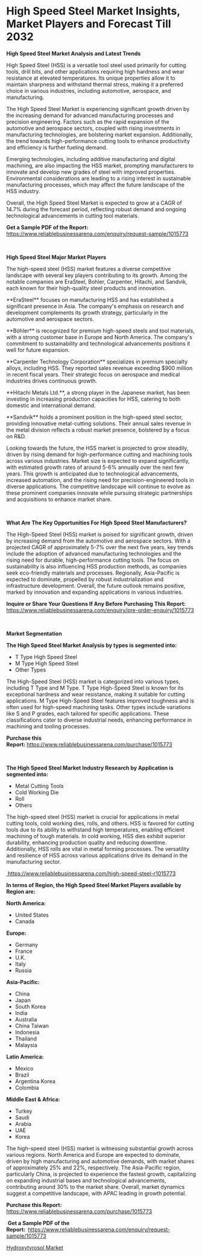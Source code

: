 <p><h1>High Speed Steel Market Insights, Market Players and Forecast Till 2032</h1></p><p><strong>High Speed Steel Market Analysis and Latest Trends</strong></p>
<p><p>High Speed Steel (HSS) is a versatile tool steel used primarily for cutting tools, drill bits, and other applications requiring high hardness and wear resistance at elevated temperatures. Its unique properties allow it to maintain sharpness and withstand thermal stress, making it a preferred choice in various industries, including automotive, aerospace, and manufacturing.</p><p>The High Speed Steel Market is experiencing significant growth driven by the increasing demand for advanced manufacturing processes and precision engineering. Factors such as the rapid expansion of the automotive and aerospace sectors, coupled with rising investments in manufacturing technologies, are bolstering market expansion. Additionally, the trend towards high-performance cutting tools to enhance productivity and efficiency is further fueling demand.</p><p>Emerging technologies, including additive manufacturing and digital machining, are also impacting the HSS market, prompting manufacturers to innovate and develop new grades of steel with improved properties. Environmental considerations are leading to a rising interest in sustainable manufacturing processes, which may affect the future landscape of the HSS industry.</p><p>Overall, the High Speed Steel Market is expected to grow at a CAGR of 14.7% during the forecast period, reflecting robust demand and ongoing technological advancements in cutting tool materials.</p></p>
<p><strong>Get a Sample PDF of the Report:&nbsp;</strong> <a href="https://www.reliablebusinessarena.com/enquiry/request-sample/1015773?utm_campaign=1871&utm_medium=2&utm_source=Github&utm_content=ia&utm_term=02042025&utm_id=high-speed-steel">https://www.reliablebusinessarena.com/enquiry/request-sample/1015773</a></p>
<p>&nbsp;</p>
<p><strong>High Speed Steel Major Market Players</strong></p>
<p><p>The high-speed steel (HSS) market features a diverse competitive landscape with several key players contributing to its growth. Among the notable companies are EraSteel, Bohler, Carpenter, Hitachi, and Sandvik, each known for their high-quality steel products and innovation.</p><p>**EraSteel** focuses on manufacturing HSS and has established a significant presence in Asia. The company's emphasis on research and development complements its growth strategy, particularly in the automotive and aerospace sectors.</p><p>**Böhler** is recognized for premium high-speed steels and tool materials, with a strong customer base in Europe and North America. The company's commitment to sustainability and technological advancements positions it well for future expansion.</p><p>**Carpenter Technology Corporation** specializes in premium specialty alloys, including HSS. They reported sales revenue exceeding $900 million in recent fiscal years. Their strategic focus on aerospace and medical industries drives continuous growth.</p><p>**Hitachi Metals Ltd.**, a strong player in the Japanese market, has been investing in increasing production capacities for HSS, catering to both domestic and international demand. </p><p>**Sandvik** holds a prominent position in the high-speed steel sector, providing innovative metal-cutting solutions. Their annual sales revenue in the metal division reflects a robust market presence, bolstered by a focus on R&D.</p><p>Looking towards the future, the HSS market is projected to grow steadily, driven by rising demand for high-performance cutting and machining tools across various industries. Market size is expected to expand significantly, with estimated growth rates of around 5-6% annually over the next few years. This growth is anticipated due to technological advancements, increased automation, and the rising need for precision-engineered tools in diverse applications. The competitive landscape will continue to evolve as these prominent companies innovate while pursuing strategic partnerships and acquisitions to enhance market share.</p></p>
<p>&nbsp;</p>
<p><strong>What Are The Key Opportunities For High Speed Steel Manufacturers?</strong></p>
<p><p>The High-Speed Steel (HSS) market is poised for significant growth, driven by increasing demand from the automotive and aerospace sectors. With a projected CAGR of approximately 5-7% over the next five years, key trends include the adoption of advanced manufacturing technologies and the rising need for durable, high-performance cutting tools. The focus on sustainability is also influencing HSS production methods, as companies seek eco-friendly materials and processes. Regionally, Asia-Pacific is expected to dominate, propelled by robust industrialization and infrastructure development. Overall, the future outlook remains positive, marked by innovation and expanding applications in various industries.</p></p>
<p><strong>Inquire or Share Your Questions If Any Before Purchasing This Report:</strong> <a href="https://www.reliablebusinessarena.com/enquiry/pre-order-enquiry/1015773?utm_campaign=1871&utm_medium=2&utm_source=Github&utm_content=ia&utm_term=02042025&utm_id=high-speed-steel">https://www.reliablebusinessarena.com/enquiry/pre-order-enquiry/1015773</a></p>
<p>&nbsp;</p>
<p><strong>Market Segmentation</strong></p>
<p><strong>The High Speed Steel Market Analysis by types is segmented into:</strong></p>
<p><ul><li>T Type High Speed Steel</li><li>M Type High Speed Steel</li><li>Other Types</li></ul></p>
<p><p>The High-Speed Steel (HSS) market is categorized into various types, including T Type and M Type. T Type High-Speed Steel is known for its exceptional hardness and wear resistance, making it suitable for cutting applications. M Type High-Speed Steel features improved toughness and is often used for high-speed machining tasks. Other types include variations like S and P grades, each tailored for specific applications. These classifications cater to diverse industrial needs, enhancing performance in machining and tooling processes.</p></p>
<p><strong>Purchase this Report:&nbsp;</strong><a href="https://www.reliablebusinessarena.com/purchase/1015773?utm_campaign=1871&utm_medium=2&utm_source=Github&utm_content=ia&utm_term=02042025&utm_id=high-speed-steel">https://www.reliablebusinessarena.com/purchase/1015773</a></p>
<p>&nbsp;</p>
<p><strong>The High Speed Steel Market Industry Research by Application is segmented into:</strong></p>
<p><ul><li>Metal Cutting Tools</li><li>Cold Working Die</li><li>Roll</li><li>Others</li></ul></p>
<p><p>The high-speed steel (HSS) market is crucial for applications in metal cutting tools, cold working dies, rolls, and others. HSS is favored for cutting tools due to its ability to withstand high temperatures, enabling efficient machining of tough materials. In cold working, HSS dies exhibit superior durability, enhancing production quality and reducing downtime. Additionally, HSS rolls are vital in metal forming processes. The versatility and resilience of HSS across various applications drive its demand in the manufacturing sector.</p></p>
<p><a href="https://www.reliablebusinessarena.com/high-speed-steel-r1015773?utm_campaign=1871&utm_medium=2&utm_source=Github&utm_content=ia&utm_term=02042025&utm_id=high-speed-steel">&nbsp;https://www.reliablebusinessarena.com/high-speed-steel-r1015773</a></p>
<p><strong>In terms of Region, the High Speed Steel Market Players available by Region are:</strong></p>
<p>
    <p> <strong> North America: </strong>
        <ul>
            <li>United States</li>
            <li>Canada</li>
        </ul>
        </p> 
    <p> <strong> Europe: </strong>
        <ul>
            <li>Germany</li>
            <li>France</li>
            <li>U.K.</li>
            <li>Italy</li>
            <li>Russia</li>
        </ul>
        </p> 
    <p> <strong> Asia-Pacific: </strong>
        <ul>
            <li>China</li>
            <li>Japan</li>
            <li>South Korea</li>
            <li>India</li>
            <li>Australia</li>
            <li>China Taiwan</li>
            <li>Indonesia</li>
            <li>Thailand</li>
            <li>Malaysia</li>
        </ul>
        </p> 
    <p> <strong> Latin America: </strong>
        <ul>
            <li>Mexico</li>
            <li>Brazil</li>
            <li>Argentina Korea</li>
            <li>Colombia</li>
        </ul>
        </p> 
    <p> <strong> Middle East & Africa: </strong>
        <ul>
            <li>Turkey</li>
            <li>Saudi</li>
            <li>Arabia</li>
            <li>UAE</li>
            <li>Korea</li>
        </ul>
    </p>
    </p>
<p><p>The high-speed steel (HSS) market is witnessing substantial growth across various regions. North America and Europe are expected to dominate, driven by high manufacturing and automotive demands, with market shares of approximately 25% and 22%, respectively. The Asia-Pacific region, particularly China, is projected to experience the fastest growth, capitalizing on expanding industrial bases and technological advancements, contributing around 30% to the market share. Overall, market dynamics suggest a competitive landscape, with APAC leading in growth potential.</p></p>
<p><strong>Purchase this Report: </strong><a href="https://www.reliablebusinessarena.com/purchase/1015773?utm_campaign=1871&utm_medium=2&utm_source=Github&utm_content=ia&utm_term=02042025&utm_id=high-speed-steel">https://www.reliablebusinessarena.com/purchase/1015773</a></p>
<p>&nbsp;<strong>Get a Sample PDF of the Report:&nbsp;&nbsp;</strong><a href="https://www.reliablebusinessarena.com/enquiry/request-sample/1015773?utm_campaign=1871&utm_medium=2&utm_source=Github&utm_content=ia&utm_term=02042025&utm_id=high-speed-steel">https://www.reliablebusinessarena.com/enquiry/request-sample/1015773</a></p>
<p><strong></strong></p>
<p><p><a href="https://github.com/marloy8/Market-Research-Report-List-7/blob/main/hydroxytyrosol-market.md?utm_campaign=1871&utm_medium=2&utm_source=Github&utm_content=ia&utm_term=02042025&utm_id=high-speed-steel">Hydroxytyrosol Market</a></p></p>